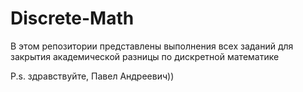 # Discrete-Math

В этом репозитории представлены выполнения всех заданий для закрытия академической разницы по дискретной математике

P.s. здравствуйте, Павел Андреевич))
